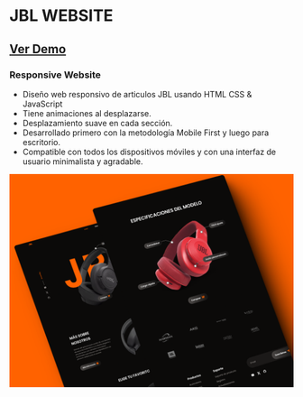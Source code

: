 # JBL WEBSITE
## [Ver Demo](https://alvinodev.github.io/jbl-website/)
### Responsive Website

- Diseño web responsivo de articulos JBL usando HTML CSS & JavaScript
- Tiene animaciones al desplazarse.
- Desplazamiento suave en cada sección.
- Desarrollado primero con la metodología Mobile First y luego para escritorio.
- Compatible con todos los dispositivos móviles y con una interfaz de usuario minimalista y agradable.

![preview img](assets/img/preview.png)